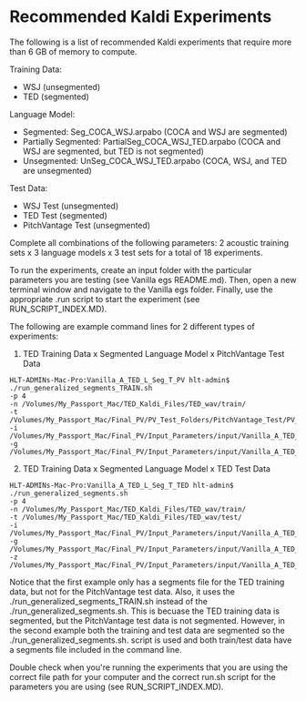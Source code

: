 Recommended Kaldi Experiments
================================

The following is a list of recommended Kaldi experiments that require more than 6 GB of memory to compute. 

Training Data: 
- WSJ (unsegmented)
- TED (segmented)

Language Model:
- Segmented: Seg_COCA_WSJ.arpabo (COCA and WSJ are segmented)
- Partially Segmented: PartialSeg_COCA_WSJ_TED.arpabo (COCA and WSJ are segmented, but TED is not segmented)
- Unsegmented: UnSeg_COCA_WSJ_TED.arpabo (COCA, WSJ, and TED are unsegmented)

Test Data:
- WSJ Test (unsegmented)
- TED Test (segmented)
- PitchVantage Test (unsegmented)

Complete all combinations of the following parameters: 2 acoustic training sets x 3 language models x 3 test sets for a total of 18 experiments.

To run the experiments, create an input folder with the particular parameters you are testing (see Vanilla egs README.md). Then, open a new terminal window and navigate to the Vanilla egs folder. Finally, use the appropriate .run script to start the experiment (see RUN_SCRIPT_INDEX.MD).

The following are example command lines for 2 different types of experiments:

1) TED Training Data x Segmented Language Model x PitchVantage Test Data

```
HLT-ADMINs-Mac-Pro:Vanilla_A_TED_L_Seg_T_PV hlt-admin$ ./run_generalized_segments_TRAIN.sh
-p 4
-n /Volumes/My_Passport_Mac/TED_Kaldi_Files/TED_wav/train/
-t /Volumes/My_Passport_Mac/Final_PV/PV_Test_Folders/PitchVantage_Test/PV_test_audio/
-i /Volumes/My_Passport_Mac/Final_PV/Input_Parameters/input/Vanilla_A_TED_L_Seg_T_PV/
-g /Volumes/My_Passport_Mac/Final_PV/Input_Parameters/input/Vanilla_A_TED_L_Seg_T_PV/TEDLIUM_release1_segmentsTRAIN
``` 

2) TED Training Data x Segmented Language Model x TED Test Data

``` 
HLT-ADMINs-Mac-Pro:Vanilla_A_TED_L_Seg_T_TED hlt-admin$ ./run_generalized_segments.sh 
-p 4 
-n /Volumes/My_Passport_Mac/TED_Kaldi_Files/TED_wav/train/ 
-t /Volumes/My_Passport_Mac/TED_Kaldi_Files/TED_wav/test/ 
-i /Volumes/My_Passport_Mac/Final_PV/Input_Parameters/input/Vanilla_A_TED_L_Seg_T_TED/ 
-g /Volumes/My_Passport_Mac/Final_PV/Input_Parameters/input/Vanilla_A_TED_L_Seg_T_TED/TEDLIUM_release1_segmentsTRAIN 
-z /Volumes/My_Passport_Mac/Final_PV/Input_Parameters/input/Vanilla_A_TED_L_Seg_T_TED/TEDLIUM_release1_segmentsTEST
``` 

Notice that the first example only has a segments file for the TED training data, but not for the PitchVantage test data. Also, it uses the ./run_generalized_segments_TRAIN.sh instead of the ./run_generalized_segments.sh. This is becuase the TED training data is segmented, but the PitchVantage test data is not segmented. However, in the second example both the training and test data are segmented so the ./run_generalized_segments.sh. script is used and both train/test data have a segments file included in the command line.

Double check when you're running the experiments that you are using the correct file path for your computer and the correct run.sh script for the parameters you are using (see RUN_SCRIPT_INDEX.MD).
